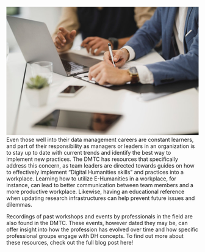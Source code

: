 ![data management](/images/data-management.png)
Even those well into their data management careers are constant learners, and part of their responsibility as managers or leaders in an organization is to stay up to date with current trends and identify the best way to implement new practices. The DMTC has resources that specifically address this concern, as team leaders are directed towards guides on how to effectively implement “Digital Humanities skills” and practices into a workplace. Learning how to utilize E-Humanities in a workplace, for instance, can lead to better communication between team members and a more productive workplace. Likewise, having an educational reference when updating research infrastructures can help prevent future issues and dilemmas.

Recordings of past workshops and events by professionals in the field are also found in the DMTC. These events, however dated they may be, can offer insight into how the profession has evolved over time and how specific professional groups engage with DH concepts. To find out more about these resources, check out the full blog post here!
